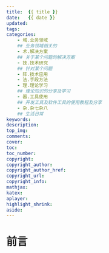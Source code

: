 ```yaml
---
title:  {{ title }}
date:   {{ date }}
updated:
tags:
categories:
    - 域.业务领域
    ## 业务领域相关的
    - 术.解决方案
    ## 关于某个问题的解决方案
    - 技.技术研究
    ## 针对某个问题
    - 阵.技术应用
    - 法.手段方法
    - 理.理论学习
    ## 理论知识的分享及学习
    - 器.工具使用
    ## 开发工具及软件工具的使用教程及分享
    - 杂.杂七杂八
    ## 生活日常
keywords:
description:
top_img:
comments:
cover: 
toc:
toc_number:
copyright:
copyright_author:
copyright_author_href:
copyright_url:
copyright_info:
mathjax:
katex:
aplayer:
highlight_shrink:
aside:
---
```


# 前言

